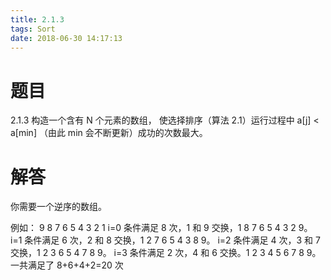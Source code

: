 ```yaml
---
title: 2.1.3
tags: Sort
date: 2018-06-30 14:17:13
---
```


# 题目

2.1.3
构造一个含有 N 个元素的数组，
使选择排序（算法 2.1）运行过程中 a[j] < a[min] 
（由此 min 会不断更新）成功的次数最大。

# 解答

你需要一个逆序的数组。

例如：
9 8 7 6 5 4 3 2 1
i=0 条件满足 8 次，1 和 9 交换，1 8 7 6 5 4 3 2 9。
i=1 条件满足 6 次，2 和 8 交换，1 2 7 6 5 4 3 8 9。
i=2 条件满足 4 次，3 和 7 交换，1 2 3 6 5 4 7 8 9。
i=3 条件满足 2 次，4 和 6 交换。1 2 3 4 5 6 7 8 9。
一共满足了 8+6+4+2=20 次